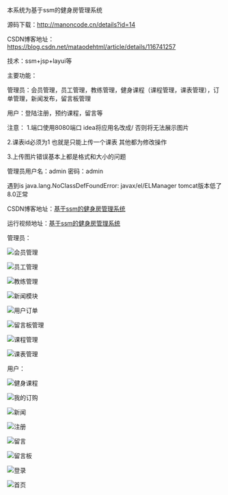 本系统为基于ssm的健身房管理系统

源码下载：http://manoncode.cn/details?id=14

CSDN博客地址：https://blog.csdn.net/mataodehtml/article/details/116741257




技术：ssm+jsp+layui等

主要功能：

管理员：会员管理，员工管理，教练管理，健身课程（课程管理，课表管理），订单管理，新闻发布，留言板管理

用户：登陆注册，预约课程，留言等

注意：
1.端口使用8080端口  idea将应用名改成/    否则将无法展示图片

2.课表id必须为1   也就是只能上传一个课表  其他都为修改操作

3.上传图片错误基本上都是格式和大小的问题

管理员用户名：admin 密码：admin

遇到is java.lang.NoClassDefFoundError: javax/el/ELManager
tomcat版本低了8.0正常


CSDN博客地址：[基于ssm的健身房管理系统](https://blog.csdn.net/mataodehtml/article/details/116741257)

运行视频地址：[基于ssm的健身房管理系统](https://www.bilibili.com/video/BV1EQ4y1o7Tp)


管理员：

![会员管理](./运行截图/管理员/会员管理.png)

![员工管理](./运行截图/管理员/员工管理.png)

![教练管理](./运行截图/管理员/教练管理.png)

![新闻模块](./运行截图/管理员/新闻模块.png)

![用户订单](./运行截图/管理员/用户订单.png)

![留言板管理](./运行截图/管理员/留言板管理.png)

![课程管理](./运行截图/管理员/课程管理.png)

![课表管理](./运行截图/管理员/课表管理.png)

用户：

![健身课程](./运行截图/用户/健身课程.png)

![我的订购](./运行截图/用户/我的订购.png)

![新闻](./运行截图/用户/新闻.png)

![注册](./运行截图/用户/注册.png)

![留言](./运行截图/用户/留言.png)

![留言板](./运行截图/用户/留言板.png)

![登录](./运行截图/用户/登录.png)

![首页](./运行截图/用户/首页.png)
